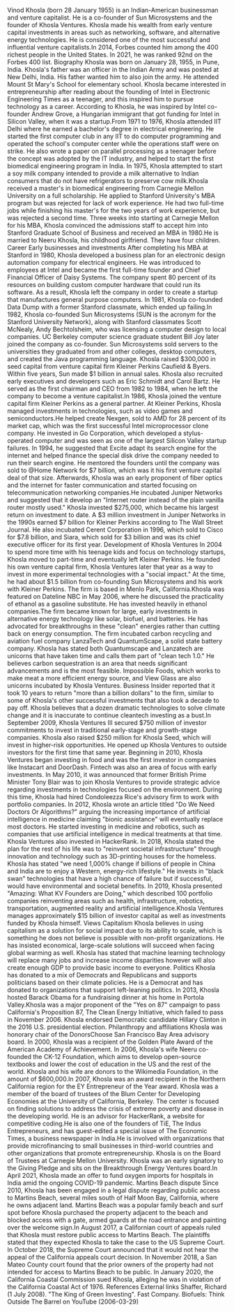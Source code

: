 Vinod Khosla (born 28 January 1955) is an Indian-American businessman
and venture capitalist. He is a co-founder of Sun Microsystems and the
founder of Khosla Ventures. Khosla made his wealth from early venture
capital investments in areas such as networking, software, and
alternative energy technologies. He is considered one of the most
successful and influential venture capitalists.In 2014, Forbes counted
him among the 400 richest people in the United States. In 2021, he was
ranked 92nd on the Forbes 400 list. Biography Khosla was born on January
28, 1955, in Pune, India. Khosla\'s father was an officer in the Indian
Army and was posted at New Delhi, India. His father wanted him to also
join the army. He attended Mount St Mary\'s School for elementary
school. Khosla became interested in entrepreneurship after reading about
the founding of Intel in Electronic Engineering Times as a teenager, and
this inspired him to pursue technology as a career. According to Khosla,
he was inspired by Intel co-founder Andrew Grove, a Hungarian immigrant
that got funding for Intel in Silicon Valley, when it was a startup.From
1971 to 1976, Khosla attended IIT Delhi where he earned a bachelor\'s
degree in electrical engineering. He started the first computer club in
any IIT to do computer programming and operated the school\'s computer
center while the operations staff were on strike. He also wrote a paper
on parallel processing as a teenager before the concept was adopted by
the IT industry, and helped to start the first biomedical engineering
program in India. In 1975, Khosla attempted to start a soy milk company
intended to provide a milk alternative to Indian consumers that do not
have refrigerators to preserve cow milk.Khosla received a master\'s in
biomedical engineering from Carnegie Mellon University on a full
scholarship. He applied to Stanford University\'s MBA program but was
rejected for lack of work experience. He had two full-time jobs while
finishing his master\'s for the two years of work experience, but was
rejected a second time. Three weeks into starting at Carnegie Mellon for
his MBA, Khosla convinced the admissions staff to accept him into
Stanford Graduate School of Business and received an MBA in 1980.He is
married to Neeru Khosla, his childhood girlfriend. They have four
children. Career Early businesses and investments After completing his
MBA at Stanford in 1980, Khosla developed a business plan for an
electronic design automation company for electrical engineers. He was
introduced to employees at Intel and became the first full-time founder
and Chief Financial Officer of Daisy Systems. The company spent 80
percent of its resources on building custom computer hardware that could
run its software. As a result, Khosla left the company in order to
create a startup that manufactures general purpose computers. In 1981,
Khosla co-founded Data Dump with a former Stanford classmate, which
ended up failing.In 1982, Khosla co-founded Sun Microsystems (SUN is the
acronym for the Stanford University Network), along with Stanford
classmates Scott McNealy, Andy Bechtolsheim, who was licensing a
computer design to local companies. UC Berkeley computer science
graduate student Bill Joy later joined the company as co-founder. Sun
Microsystems sold servers to the universities they graduated from and
other colleges, desktop computers, and created the Java programming
language. Khosla raised \$300,000 in seed capital from venture capital
firm Kleiner Perkins Caufield & Byers. Within five years, Sun made \$1
billion in annual sales. Khosla also recruited early executives and
developers such as Eric Schmidt and Carol Bartz. He served as the first
chairman and CEO from 1982 to 1984, when he left the company to become a
venture capitalist.In 1986, Khosla joined the venture capital firm
Kleiner Perkins as a general partner. At Kleiner Perkins, Khosla managed
investments in technologies, such as video games and semiconductors.He
helped create Nexgen, sold to AMD for 28 percent of its market cap,
which was the first successful Intel microprocessor clone company. He
invested in Go Corporation, which developed a stylus-operated computer
and was seen as one of the largest Silicon Valley startup failures. In
1994, he suggested that Excite adapt its search engine for the internet
and helped finance the special disk drive the company needed to run
their search engine. He mentored the founders until the company was sold
to \@Home Network for \$7 billion, which was it his first venture
capital deal of that size. Afterwards, Khosla was an early proponent of
fiber optics and the internet for faster communication and started
focusing on telecommunication networking companies.He incubated Juniper
Networks and suggested that it develop an \"Internet router instead of
the plain vanilla router mostly used.\" Khosla invested \$275,000, which
became his largest return on investment to date. A \$3 million
investment in Juniper Networks in the 1990s earned \$7 billion for
Kleiner Perkins according to The Wall Street Journal. He also incubated
Cerent Corporation in 1996, which sold to Cisco for \$7.8 billion, and
Siara, which sold for \$3 billion and was its chief executive officer
for its first year. Development of Khosla Ventures In 2004 to spend more
time with his teenage kids and focus on technology startups, Khosla
moved to part-time and eventually left Kleiner Perkins. He founded his
own venture capital firm, Khosla Ventures later that year as a way to
invest in more experimental technologies with a \"social impact.\" At
the time, he had about \$1.5 billion from co-founding Sun Microsystems
and his work with Kleiner Perkins. The firm is based in Menlo Park,
California.Khosla was featured on Dateline NBC in May 2006, where he
discussed the practicality of ethanol as a gasoline substitute. He has
invested heavily in ethanol companies.The firm became known for large,
early investments in alternative energy technology like solar, biofuel,
and batteries. He has advocated for breakthroughs in these \"clean\"
energies rather than cutting back on energy consumption. The firm
incubated carbon recycling and aviation fuel company LanzaTech and
QuantumScape, a solid state battery company. Khosla has stated both
Quantumscape and Lanzatech are unicorns that have taken time and calls
them part of \"clean tech 1.0.\" He believes carbon sequestration is an
area that needs significant advancements and is the most feasible.
Impossible Foods, which works to make meat a more efficient energy
source, and View Glass are also unicorns incubated by Khosla Ventures.
Business Insider reported that it took 10 years to return \"more than a
billion dollars\" to the firm, similar to some of Khosla\'s other
successful investments that also took a decade to pay off. Khosla
believes that a dozen dramatic technologies to solve climate change and
it is inaccurate to continue cleantech investing as a bust.In September
2009, Khosla Ventures III secured \$750 million of investor commitments
to invest in traditional early-stage and growth-stage companies. Khosla
also raised \$250 million for Khosla Seed, which will invest in
higher-risk opportunities. He opened up Khosla Ventures to outside
investors for the first time that same year. Beginning in 2010, Khosla
Ventures began investing in food and was the first investor in companies
like Instacart and DoorDash. Fintech was also an area of focus with
early investments. In May 2010, it was announced that former British
Prime Minister Tony Blair was to join Khosla Ventures to provide
strategic advice regarding investments in technologies focused on the
environment. During this time, Khosla had hired Condoleezza Rice\'s
advisory firm to work with portfolio companies. In 2012, Khosla wrote an
article titled \"Do We Need Doctors Or Algorithms?\" arguing the
increasing importance of artificial intelligence in medicine claiming
\"bionic assistance\" will eventually replace most doctors. He started
investing in medicine and robotics, such as companies that use
artificial intelligence in medical treatments at that time. Khosla
Ventures also invested in HackerRank. In 2018, Khosla stated the plan
for the rest of his life was to \"reinvent societal infrastructure\"
through innovation and technology such as 3D-printing houses for the
homeless. Khosla has stated \"we need 1,000% change if billions of
people in China and India are to enjoy a Western, energy-rich
lifestyle.\" He invests in \"black swan\" technologies that have a high
chance of failure but if successful, would have environmental and
societal benefits. In 2019, Khosla presented \"Amazing: What KV Founders
are Doing,\" which described 100 portfolio companies reinventing areas
such as health, infrastructure, robotics, transportation, augmented
reality and artificial intelligence.Khosla Ventures manages
approximately \$15 billion of investor capital as well as investments
funded by Khosla himself. Views Capitalism Khosla believes in using
capitalism as a solution for social impact due to its ability to scale,
which is something he does not believe is possible with non-profit
organizations. He has insisted economical, large-scale solutions will
succeed when facing global warming as well. Khosla has stated that
machine learning technology will replace many jobs and increase income
disparities however will also create enough GDP to provide basic income
to everyone. Politics Khosla has donated to a mix of Democrats and
Republicans and supports politicians based on their climate policies. He
is a Democrat and has donated to organizations that support left-leaning
politics. In 2013, Khosla hosted Barack Obama for a fundraising dinner
at his home in Portola Valley.Khosla was a major proponent of the \"Yes
on 87\" campaign to pass California\'s Proposition 87, The Clean Energy
Initiative, which failed to pass in November 2006. Khosla endorsed
Democratic candidate Hillary Clinton in the 2016 U.S. presidential
election. Philanthropy and affiliations Khosla was honorary chair of the
DonorsChoose San Francisco Bay Area advisory board. In 2000, Khosla was
a recipient of the Golden Plate Award of the American Academy of
Achievement. In 2006, Khosla\'s wife Neeru co-founded the CK-12
Foundation, which aims to develop open-source textbooks and lower the
cost of education in the US and the rest of the world. Khosla and his
wife are donors to the Wikimedia Foundation, in the amount of
\$600,000.In 2007, Khosla was an award recipient in the Northern
California region for the EY Entrepreneur of the Year award. Khosla was
a member of the board of trustees of the Blum Center for Developing
Economies at the University of California, Berkeley. The center is
focused on finding solutions to address the crisis of extreme poverty
and disease in the developing world. He is an advisor for HackerRank, a
website for competitive coding.He is also one of the founders of TiE,
The Indus Entrepreneurs, and has guest-edited a special issue of The
Economic Times, a business newspaper in India.He is involved with
organizations that provide microfinancing to small businesses in
third-world countries and other organizations that promote
entrepreneurship. Khosla is on the Board of Trustees at Carnegie Mellon
University. Khosla was an early signatory to the Giving Pledge and sits
on the Breakthrough Energy Ventures board.In April 2021, Khosla made an
offer to fund oxygen imports for hospitals in India amid the ongoing
COVID-19 pandemic. Martins Beach dispute Since 2010, Khosla has been
engaged in a legal dispute regarding public access to Martins Beach,
several miles south of Half Moon Bay, California, where he owns adjacent
land. Martins Beach was a popular family beach and surf spot before
Khosla purchased the property adjacent to the beach and blocked access
with a gate, armed guards at the road entrance and painting over the
welcome sign.In August 2017, a Californian court of appeals ruled that
Khosla must restore public access to Martins Beach. The plaintiffs
stated that they expected Khosla to take the case to the US Supreme
Court. In October 2018, the Supreme Court announced that it would not
hear the appeal of the California appeals court decision. In November
2018, a San Mateo County court found that the prior owners of the
property had not intended for access to Martins Beach to be public. In
January 2020, the California Coastal Commission sued Khosla, alleging he
was in violation of the California Coastal Act of 1976. References
External links Shaffer, Richard (1 July 2008). \"The King of Green
Investing\". Fast Company. Biofuels: Think Outside The Barrel on YouTube
(2006-03-29)
